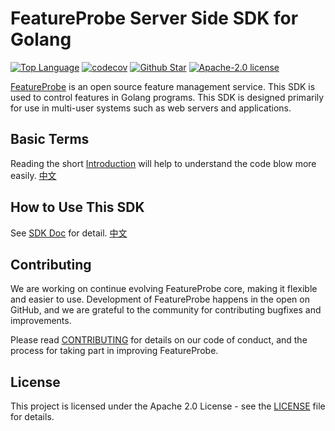 # FeatureProbe Server Side SDK for Golang 

[![Top Language](https://img.shields.io/github/languages/top/FeatureProbe/server-sdk-go)](https://github.com/FeatureProbe/server-sdk-go/search?l=go)
[![codecov](https://codecov.io/gh/featureprobe/server-sdk-go/branch/main/graph/badge.svg?token=TAN3AU4CK2)](https://codecov.io/gh/featureprobe/server-sdk-go)
[![Github Star](https://img.shields.io/github/stars/FeatureProbe/server-sdk-go)](https://github.com/FeatureProbe/server-sdk-go/stargazers)
[![Apache-2.0 license](https://img.shields.io/github/license/FeatureProbe/FeatureProbe)](https://github.com/FeatureProbe/FeatureProbe/blob/main/LICENSE)


[FeatureProbe](https://featureprobe.com/) is an open source feature management service. This SDK is used to control features in Golang programs. This
SDK is designed primarily for use in multi-user systems such as web servers and applications.

## Basic Terms

Reading the short [Introduction](https://docs.featureprobe.io/reference/sdk-introduction) will help to understand the code blow more easily.  [中文](https://docs.featureprobe.io/zh-CN/reference/sdk-introduction)


## How to Use This SDK

See [SDK Doc](https://docs.featureprobe.io/how-to/Server-Side%20SDKs/golang-sdk) for detail.  [中文](https://docs.featureprobe.io/zh-CN/how-to/Server-Side%20SDKs/golang-sdk)

## Contributing

We are working on continue evolving FeatureProbe core, making it flexible and easier to use. 
Development of FeatureProbe happens in the open on GitHub, and we are grateful to the 
community for contributing bugfixes and improvements.

Please read [CONTRIBUTING](https://github.com/FeatureProbe/featureprobe/blob/master/CONTRIBUTING.md) 
for details on our code of conduct, and the process for taking part in improving FeatureProbe.

## License

This project is licensed under the Apache 2.0 License - see the [LICENSE](LICENSE) file for details.
